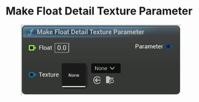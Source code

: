 # Make Float Detail Texture Parameter

<figure><img src="Make_Float_Detail_Texture_Parameter.png"></figure>